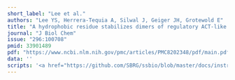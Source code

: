 ```yaml
---
short_label: "Lee et al."
authors: "Lee YS, Herrera-Tequia A, Silwal J, Geiger JH, Grotewold E"
title: "A hydrophobic residue stabilizes dimers of regulatory ACT-like domains in plant basic helix-loop-helix transcription factors"
journal: "J Biol Chem"
issue: "296:100708"
pmid: 33901489
pdf: "https://www.ncbi.nlm.nih.gov/pmc/articles/PMC8202348/pdf/main.pdf"
data: ''
scripts: '<a href="https://github.com/SBRG/ssbio/blob/master/docs/instructions/itasser.rst">Scripts</a>'
---
```

